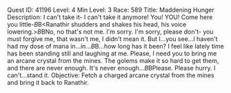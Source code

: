 Quest ID: 41196
Level: 4
Min Level: 3
Race: 589
Title: Maddening Hunger
Description: I can't take it- I can't take it anymore! You! YOU! Come here you little-$B$B<Ranathir shudders and shakes his head, his voice lowering.>$B$BNo, no that's not me. I'm sorry. I'm sorry, please don't- you must forgive me, that wasn't me, I didn't mean it. But I...you see...I haven't had my dose of mana in...in...$B$B...how long has it been? I feel like lately time has been standing still and laughing at me. Please, I need you to bring me an arcane crystal from the mines. The golems make it so hard to get them, and there are never enough. It's never enough...$B$BPlease. Please hurry. I can't...stand it.
Objective: Fetch a charged arcane crystal from the mines and bring it back to Ranathir.
